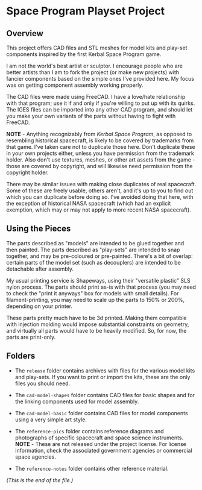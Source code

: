# Space Program Playset Project

## Overview

This project offers CAD files and STL meshes for model kits and play-set
components inspired by the first Kerbal Space Program game.

I am not the world's best artist or sculptor. I encourage people who are
better artists than I am to fork the project (or make new projects) with
fancier components based on the simple ones I've provided here. My focus
was on getting component assembly working properly.

The CAD files were made using FreeCAD. I have a love/hate relationship
with that program; use it if and only if you're willing to put up with its
quirks. The IGES files can be imported into any other CAD program, and
should let you make your own variants of the parts without having to fight
with FreeCAD.

**NOTE** - Anything recognizably from _Kerbal Space Program_, as opposed to
resembling historical spacecraft, is likely to be covered by trademarks from
that game. I've taken care not to duplicate those here.  Don't duplicate
these in your own projects either, unless you have permission from the
trademark holder. Also don't use textures, meshes, or other art assets from
the game - those are covered by copyright, and will likewise need permission
from the copyright holder.

There may be similar issues with making close duplicates of real spacecraft.
Some of these are freely usable, others aren't, and it's up to you to find
out which you can duplicate before doing so. I've avoided doing that here,
with the exception of historical NASA spacecraft (which had an explicit
exemption, which may or may not apply to more recent NASA spacecraft).

## Using the Pieces

The parts described as "models" are intended to be glued together and then
painted. The parts described as "play-sets" are intended to snap together,
and may be pre-coloured or pre-painted. There's a bit of overlap: certain
parts of the model set (such as decouplers) are intended to be detachable
after assembly.

My usual printing service is Shapeways, using their "versatile plastic"
SLS nylon process. The parts should print as-is with that process (you may
need to check the "print it anyways" box for models with small details).
For filament-printing, you may need to scale up the parts to 150% or 200%,
depending on your printer.

These parts pretty much have to be 3d printed. Making them compatible with
injection molding would impose substantial constraints on geometry, and
virtually all parts would have to be heavily modified. So, for now, the
parts are print-only.

## Folders

* The `release` folder contains archives with files for the various model
kits and play-sets. If you want to print or import the kits, these are the
only files you should need.

* The `cad-model-shapes` folder contains CAD files for basic shapes and for
the linking components used for model assembly.

* The `cad-model-basic` folder contains CAD files for model components
using a very simple art style.

* The `reference-pics` folder contains reference diagrams and photographs of
specific spacecraft and space science instruments. **NOTE** - These are
not released under the project license. For license information, check the
associated government agencies or commercial space agencies.

* The `reference-notes` folder contains other reference material.

_(This is the end of the file.)_
